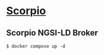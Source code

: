 # [Scorpio](https://github.com/ScorpioBroker/ScorpioBroker)

## Scorpio NGSI-LD Broker

```console
$ docker compose up -d
```